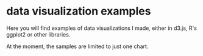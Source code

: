 # data visualization examples
Here you will find examples of data visualizations I made, either in d3.js, R's ggplot2 or other libraries.

At the moment, the samples are limited to just one chart.